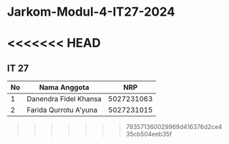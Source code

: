 # Jarkom-Modul-4-IT27-2024
<<<<<<< HEAD
=======

## IT 27

| No  | Nama Anggota          | NRP        |
| --- | --------------------- | ---------- |
| 1   | Danendra Fidel Khansa | 5027231063 |
| 2   | Farida Qurrotu A'yuna | 5027231015 |
>>>>>>> 783571360029969d416376d2ce435cb504eeb35f
